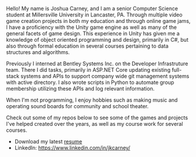 Hello! My name is Joshua Carney, and I am a senior Computer Science student at Millersville University in Lancaster, PA. Through multiple video game creation projects in both my education and through online game jams, I have a proficiency with the Unity game engine as well as many of the general facets of game design. This experience in Unity has given me a knowledge of object oriented programming and design, primarily in C#, but also through formal education in several courses pertaining to data structures and algorithms. 

Previously I interned at Bentley Systems Inc. on the Developer Infrastruture team. There I did tasks, primarily in ASP.NET Core updating existing full-stack systems and APIs to support company wide git management systems with active directory. I also wrote scripts in Python to automate group membership utilizing these APIs and log relevant information. 

When I'm not programming, I enjoy hobbies such as making music and operating sound boards for community and school theater. 

Check out some of my repos below to see some of the games and projects I've helped created over the years, as well as my course work for several courses.

- Download my latest [resume](https://www.dl.dropboxusercontent.com/s/dwxvyjc5k29q0su/Joshua_Carney_Resume_2021.pdf?dl=0)
- LinkedIn: https://www.linkedin.com/in/jkcarney/
